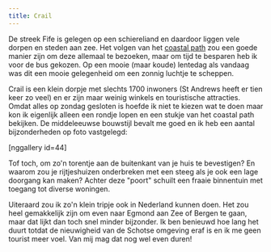 ```yaml
---
title: Crail
---
```

[1]: http://www.fifecoastalpath.co.uk/

De streek Fife is gelegen op een schiereliand en daardoor liggen vele dorpen en steden aan zee. Het volgen van het [coastal path][1] zou een goede manier zijn om deze allemaal te bezoeken, maar om tijd te besparen heb ik voor de bus gekozen. Op een mooie (maar koude) lentedag als vandaag was dit een mooie gelegenheid om een zonnig luchtje te scheppen.

Crail is een klein dorpje met slechts 1700 inwoners (St Andrews heeft er tien keer zo veel) en er zijn maar weinig winkels en touristische attracties. Omdat alles op zondag gesloten is hoefde ik niet te kiezen wat te doen maar kon ik eigenlijk alleen een rondje lopen en een stukje van het coastal path bekijken. De middeleeuwse bouwstijl bevalt me goed en ik heb een aantal bijzonderheden op foto vastgelegd:

[nggallery id=44]

Tof toch, om zo'n torentje aan de buitenkant van je huis te bevestigen? En waarom zou je rijtjeshuizen onderbreken met een steeg als je ook een lage doorgang kan maken? Achter deze "poort" schuilt een fraaie binnentuin met toegang tot diverse woningen.

Uiteraard zou ik zo'n klein tripje ook in Nederland kunnen doen. Het zou heel gemakkelijk zijn om even naar Egmond aan Zee of Bergen te gaan, maar dat lijkt dan toch snel minder bijzonder. Ik ben benieuwd hoe lang het duurt totdat de nieuwigheid van de Schotse omgeving eraf is en ik me geen tourist meer voel. Van mij mag dat nog wel even duren!